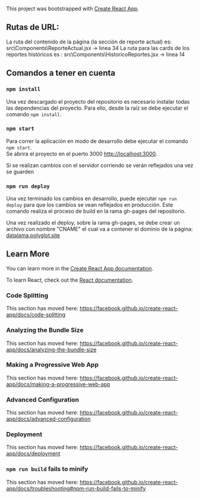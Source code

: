 This project was bootstrapped with [Create React App](https://github.com/facebook/create-react-app).

## Rutas de URL:

La ruta del contenido de la página (la sección de reporte actual) es: src\Components\ReporteActual.jsx -> linea 34
La ruta para las cards de los reportes históricos es : src\Components\HistoricoReportes.jsx -> linea 14

## Comandos a tener en cuenta

### `npm install`

Una vez descargado el proyecto del repositorio es necesario instalar todas las dependencias del proyecto. Para ello, desde la raíz se debe ejecutar el comando `npm install`.

### `npm start`

Para correr la aplicación en modo de desarrollo debe ejecutar el comando `npm start`.<br />
Se abrira el proyecto en el puerto 3000 [http://localhost:3000](http://localhost:3000).

Si se realizan cambios con el servidor corriendo se verán reflejados una vez se guarden<br />

### `npm run deploy`

Una vez terminado los cambios en desarrollo, puede ejecutar `npm run deploy` para que los cambios se vean reflejados en producción.
Este comando realiza el proceso de build en la rama gh-pages del repositorio.

Una vez realizado el deploy, sobre la rama gh-pages, se debe crear un archivo con nombre "CNAME" el cual va a contener el dominio de la página:
[datalama.polyglot.site](datalama.polyglot.site)

## Learn More

You can learn more in the [Create React App documentation](https://facebook.github.io/create-react-app/docs/getting-started).

To learn React, check out the [React documentation](https://reactjs.org/).

### Code Splitting

This section has moved here: https://facebook.github.io/create-react-app/docs/code-splitting

### Analyzing the Bundle Size

This section has moved here: https://facebook.github.io/create-react-app/docs/analyzing-the-bundle-size

### Making a Progressive Web App

This section has moved here: https://facebook.github.io/create-react-app/docs/making-a-progressive-web-app

### Advanced Configuration

This section has moved here: https://facebook.github.io/create-react-app/docs/advanced-configuration

### Deployment

This section has moved here: https://facebook.github.io/create-react-app/docs/deployment

### `npm run build` fails to minify

This section has moved here: https://facebook.github.io/create-react-app/docs/troubleshooting#npm-run-build-fails-to-minify
